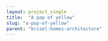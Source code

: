 ```yaml
---
layout: project_single
title:  "A pop of yellow"
slug: "a-pop-of-yellow"
parent: "krisel-homes-architecture"
---
```

 